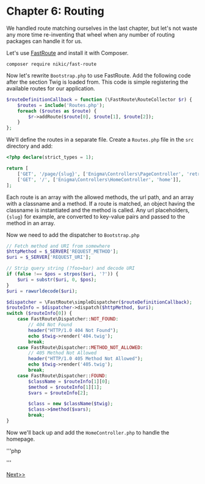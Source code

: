 # Chapter 6: Routing

We handled route matching ourselves in the last chapter, but let's not waste any
more time re-inventing that wheel when any number of routing packages can handle it for us.

Let's use [FastRoute](https://github.com/nikic/FastRoute) and install it with Composer.

```
composer require nikic/fast-route
```

Now let's rewrite `Bootstrap.php` to use FastRoute. Add the following code after the
section Twig is loaded from. This code is simple registering the available routes for our
application.

```php
$routeDefinitionCallback = function (\FastRoute\RouteCollector $r) {
    $routes = include('Routes.php');
    foreach ($routes as $route) {
        $r->addRoute($route[0], $route[1], $route[2]);
    }
};
```

We'll define the routes in a separate file. Create a `Routes.php` file in the `src`
directory and add:
```php
<?php declare(strict_types = 1);

return [
    ['GET', '/page/{slug}', ['Enigma\Controllers\PageController', 'retrieve']],
    ['GET', '/', ['Enigma\Controllers\HomeController', 'home']],
];
```
Each route is an array with the allowed methods, the url path, and an array with a classname
and a method. If a route is matched, an object having the classname is instantiated and
the method is called. Any url placeholders, `{slug}` for example, are converted to
key-value pairs and passed to the method in an array.

Now we need to add the dispatcher to `Bootstrap.php`

```php
// Fetch method and URI from somewhere
$httpMethod = $_SERVER['REQUEST_METHOD'];
$uri = $_SERVER['REQUEST_URI'];

// Strip query string (?foo=bar) and decode URI
if (false !== $pos = strpos($uri, '?')) {
    $uri = substr($uri, 0, $pos);
}
$uri = rawurldecode($uri);

$dispatcher = \FastRoute\simpleDispatcher($routeDefinitionCallback);
$routeInfo = $dispatcher->dispatch($httpMethod, $uri);
switch ($routeInfo[0]) {
    case FastRoute\Dispatcher::NOT_FOUND:
        // 404 Not Found
        header("HTTP/1.0 404 Not Found");
        echo $twig->render('404.twig');
        break;
    case FastRoute\Dispatcher::METHOD_NOT_ALLOWED:
        // 405 Method Not Allowed
        header("HTTP/1.0 405 Method Not Allowed");
        echo $twig->render('405.twig');
        break;
    case FastRoute\Dispatcher::FOUND:
        $className = $routeInfo[1][0];
        $method = $routeInfo[1][1];
        $vars = $routeInfo[2];

        $class = new $className($twig);
        $class->$method($vars);
        break;
}
```

Now we'll back up and add the `HomeController.php` to handle the homepage.

'''php

'''

[Next>>](Chapter07/)

